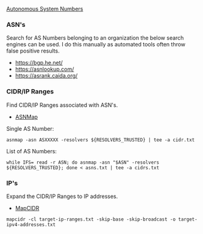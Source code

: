 [Autonomous System Numbers](https://www.iana.org/assignments/as-numbers/as-numbers.xhtml)

### ASN's
Search for AS Numbers belonging to an organization the below search engines can be used. I do this manually as automated tools often throw false positive results.
- https://bgp.he.net/
- https://asnlookup.com/
- https://asrank.caida.org/

### CIDR/IP Ranges 
Find CIDR/IP Ranges associated with ASN's.
- [ASNMap](https://github.com/projectdiscovery/asnmap)

Single AS Number:
```shell
asnmap -asn ASXXXXX -resolvers ${RESOLVERS_TRUSTED} | tee -a cidr.txt
```
List of AS Numbers:
```shell
while IFS= read -r ASN; do asnmap -asn "$ASN" -resolvers ${RESOLVERS_TRUSTED}; done < asns.txt | tee -a cidrs.txt
```


### IP's
Expand the CIDR/IP Ranges to IP addresses.
- [MapCIDR](https://github.com/projectdiscovery/mapcidr)
```
mapcidr -cl target-ip-ranges.txt -skip-base -skip-broadcast -o target-ipv4-addresses.txt
```
